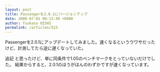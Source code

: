 ```yaml
---
layout: post
title: Passengerを2.0.1にバージョンアップ
date: 2008-07-01 00:13:49 +0900
author: Tsukasa OISHI
permalink: /articles/523
---
```


Passengerを2.0.1にアップデートしてみました。速くなるというウワサだったけど、計測してたら逆に遅くなっていた。

追記
と思ったけど、単に同条件で1.05のベンチマークをとっていないだけでした。
結果からすると、2.0.1のほうがほんのわずかですが速くなっています。

